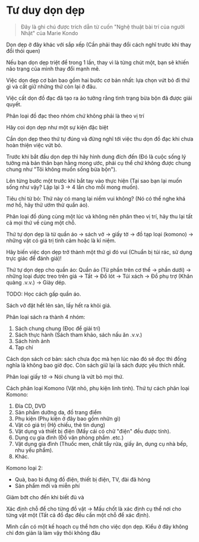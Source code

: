 # Tư duy dọn dẹp
> Đây là ghi chú được trích dẫn từ cuốn "Nghệ thuật bài trí của người Nhật" của Marie Kondo

Dọn dẹp ở đây khác với sắp xếp (Cần phải thay đổi cách nghĩ trước khi thay đổi thói quen)

Nếu bạn dọn dẹp triệt để trong 1 lần, thay vì là từng chút một, bạn sẽ khiến não trạng của mình thay đổi mạnh mẽ.

Việc dọn dẹp cơ bản bao gồm hai bước cơ bản nhất: lựa chọn vứt bỏ đi thứ gì và cất giữ những thứ còn lại ở đâu.

Việc cất dọn đồ đạc đã tạo ra ảo tưởng rằng tình trạng bừa bộn đã được giải quyết.

Phân loại đồ đạc theo nhóm chứ không phải là theo vị trí

Hãy coi dọn dẹp như một sự kiện đặc biệt

Cần dọn dẹp theo thứ tự đúng và đừng nghĩ tới việc thu dọn đồ đạc khi chưa hoàn thiện việc vứt bỏ.

Trước khi bắt đầu dọn dẹp thì hãy hình dung đích đến (Đó là cuộc sống lý tưởng mà bản thân bạn hằng mong ước, phải cụ thể chứ không được chung chung như "Tôi không muốn sống bừa bộn").

Lên từng bước một trước khi bắt tay vào thực hiện (Tại sao bạn lại muốn sống như vậy? Lặp lại 3 -> 4 lần cho mỗi mong muốn).

Tiêu chí từ bỏ: Thứ này có mang lại niềm vui không? (Nó có thể nghe khá mơ hồ, hãy thử ướm thử quần áo).

Phân loại đồ dùng cùng một lúc và không nên phân theo vị trí, hãy thu lại tất cả mọi thứ về cùng một chỗ.

Thứ tự dọn dẹp là từ quần áo -> sách vở -> giấy tờ -> đồ tạp loại (komono) -> những vật có giá trị tình cảm hoặc là kỉ niệm.

Hãy biến việc dọn dẹp trở thành một thứ gì đó vui (Chuẩn bị túi rác, sử dụng trực giác để đánh giá)!

Thứ tự dọn dẹp cho quần áo: Quần áo (Từ phần trên cơ thể -> phần dưới) -> những loại được treo trên giá -> Tất -> Đồ lót -> Túi xách -> Đồ phụ trợ (Khăn quàng .v.v.) -> Giày dép.

TODO: Học cách gấp quần áo.

Sách vở đặt hết lên sàn, lấy hết ra khỏi giá. 

Phân loại sách ra thành 4 nhóm:

1. Sách chung chung (Đọc để giải trí)
2. Sách thực hành (Sách tham khảo, sách nấu ăn .v.v.)
3. Sách hình ảnh
4. Tạp chí

Cách dọn sách cơ bản: sách chưa đọc mà hẹn lúc nào đó sẽ đọc thì đồng nghĩa là không bao giờ đọc. Còn sách giữ lại là sách được yêu thích nhất.

Phân loại giấy tờ -> Nói chung là vứt bỏ mọi thứ.

Cách phân loại Komono (Vật nhỏ, phụ kiện linh tinh). Thứ tự cách phân loại Komono:

1. Đĩa CD, DVD
2. Sản phẩm dưỡng da, đồ trang điểm
3. Phụ kiện (Phụ kiện ở đây bao gồm nhữn gì)
4. Vật có giá trị (Hộ chiếu, thẻ tín dụng)
5. Vật dụng và thiết bị điện (Mấy cái có chữ "điện" đều được tính).
6. Dụng cụ gia đình (Đồ văn phòng phẩm .etc.)
7. Vật dụng gia đình (Thuốc men, chất tẩy rửa, giấy ăn, dụng cụ nhà bếp, nhu yếu phẩm).
8. Khác.

Komono loại 2:

- Quà, bao bì đựng đồ điện, thiết bị điện, TV, đài đã hỏng
- Sản phẩm mới và miễn phí

Giảm bớt cho đến khi biết đủ và 

Xác định chỗ để cho từng đồ vật -> Mấu chốt là xác định cụ thể nơi cho từng vật một (Tất cả đồ đạc đều cần một chỗ để xác định).

Mình cần có một kế hoạch cụ thể hơn cho việc dọn dẹp. Kiểu ở đây không chỉ đơn giản là làm vậy thôi không đâu